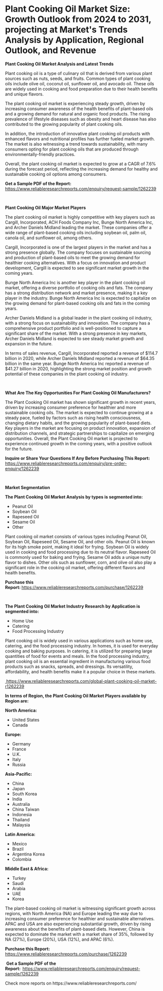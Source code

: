 <p><h1>Plant Cooking Oil Market Size: Growth Outlook from 2024 to 2031, projecting at Market's Trends Analysis by Application, Regional Outlook, and Revenue</h1></p><p><strong>Plant Cooking Oil Market Analysis and Latest Trends</strong></p>
<p><p>Plant cooking oil is a type of culinary oil that is derived from various plant sources such as nuts, seeds, and fruits. Common types of plant cooking oils include olive oil, coconut oil, sunflower oil, and avocado oil. These oils are widely used in cooking and food preparation due to their health benefits and unique flavors.</p><p>The plant cooking oil market is experiencing steady growth, driven by increasing consumer awareness of the health benefits of plant-based oils and a growing demand for natural and organic food products. The rising prevalence of lifestyle diseases such as obesity and heart disease has also contributed to the growing popularity of plant cooking oils.</p><p>In addition, the introduction of innovative plant cooking oil products with enhanced flavors and nutritional profiles has further fueled market growth. The market is also witnessing a trend towards sustainability, with many consumers opting for plant cooking oils that are produced through environmentally-friendly practices.</p><p>Overall, the plant cooking oil market is expected to grow at a CAGR of 7.6% during the forecast period, reflecting the increasing demand for healthy and sustainable cooking oil options among consumers.</p></p>
<p><strong>Get a Sample PDF of the Report:&nbsp;</strong> <a href="https://www.reliableresearchreports.com/enquiry/request-sample/1262239">https://www.reliableresearchreports.com/enquiry/request-sample/1262239</a></p>
<p>&nbsp;</p>
<p><strong>Plant Cooking Oil Major Market Players</strong></p>
<p><p>The plant cooking oil market is highly competitive with key players such as Cargill, Incorporated, ACH Foods Company Inc, Bunge North America Inc, and Archer Daniels Midland leading the market. These companies offer a wide range of plant-based cooking oils including soybean oil, palm oil, canola oil, and sunflower oil, among others. </p><p>Cargill, Incorporated is one of the largest players in the market and has a strong presence globally. The company focuses on sustainable sourcing and production of plant-based oils to meet the growing demand for healthier cooking alternatives. With a focus on innovation and product development, Cargill is expected to see significant market growth in the coming years.</p><p>Bunge North America Inc is another key player in the plant cooking oil market, offering a diverse portfolio of cooking oils and fats. The company has a strong distribution network and market presence, making it a key player in the industry. Bunge North America Inc is expected to capitalize on the growing demand for plant-based cooking oils and fats in the coming years.</p><p>Archer Daniels Midland is a global leader in the plant cooking oil industry, with a strong focus on sustainability and innovation. The company has a comprehensive product portfolio and is well-positioned to capture a significant share of the market. With a strong presence in key markets, Archer Daniels Midland is expected to see steady market growth and expansion in the future.</p><p>In terms of sales revenue, Cargill, Incorporated reported a revenue of $114.7 billion in 2020, while Archer Daniels Midland reported a revenue of $64.35 billion in the same year. Bunge North America Inc reported a revenue of $41.27 billion in 2020, highlighting the strong market position and growth potential of these companies in the plant cooking oil industry.</p></p>
<p>&nbsp;</p>
<p><strong>What Are The Key Opportunities For Plant Cooking Oil Manufacturers?</strong></p>
<p><p>The Plant Cooking Oil market has shown significant growth in recent years, driven by increasing consumer preference for healthier and more sustainable cooking oils. The market is expected to continue growing at a steady pace, fueled by factors such as rising health consciousness, changing dietary habits, and the growing popularity of plant-based diets. Key players in the market are focusing on product innovation, expansion of distribution channels, and strategic partnerships to capitalize on emerging opportunities. Overall, the Plant Cooking Oil market is projected to experience continued growth in the coming years, with a positive outlook for the future.</p></p>
<p><strong>Inquire or Share Your Questions If Any Before Purchasing This Report:</strong> <a href="https://www.reliableresearchreports.com/enquiry/pre-order-enquiry/1262239">https://www.reliableresearchreports.com/enquiry/pre-order-enquiry/1262239</a></p>
<p>&nbsp;</p>
<p><strong>Market Segmentation</strong></p>
<p><strong>The Plant Cooking Oil Market Analysis by types is segmented into:</strong></p>
<p><ul><li>Peanut Oil</li><li>Soybean Oil</li><li>Rapeseed Oil</li><li>Sesame Oil</li><li>Other</li></ul></p>
<p><p>Plant cooking oil market consists of various types including Peanut Oil, Soybean Oil, Rapeseed Oil, Sesame Oil, and other oils. Peanut Oil is known for its high smoke point, making it ideal for frying. Soybean Oil is widely used in cooking and food processing due to its neutral flavor. Rapeseed Oil is commonly used for baking and frying. Sesame Oil adds a unique nutty flavor to dishes. Other oils such as sunflower, corn, and olive oil also play a significant role in the cooking oil market, offering different flavors and health benefits.</p></p>
<p><strong>Purchase this Report:&nbsp;</strong><a href="https://www.reliableresearchreports.com/purchase/1262239">https://www.reliableresearchreports.com/purchase/1262239</a></p>
<p>&nbsp;</p>
<p><strong>The Plant Cooking Oil Market Industry Research by Application is segmented into:</strong></p>
<p><ul><li>Home Use</li><li>Catering</li><li>Food Processing Industry</li></ul></p>
<p><p>Plant cooking oil is widely used in various applications such as home use, catering, and the food processing industry. In homes, it is used for everyday cooking and baking purposes. In catering, it is utilized for preparing large quantities of food for events and meals. In the food processing industry, plant cooking oil is an essential ingredient in manufacturing various food products such as snacks, spreads, and dressings. Its versatility, affordability, and health benefits make it a popular choice in these markets.</p></p>
<p><a href="https://www.reliableresearchreports.com/global-plant-cooking-oil-market-r1262239">&nbsp;https://www.reliableresearchreports.com/global-plant-cooking-oil-market-r1262239</a></p>
<p><strong>In terms of Region, the Plant Cooking Oil Market Players available by Region are:</strong></p>
<p>
    <p> <strong> North America: </strong>
        <ul>
            <li>United States</li>
            <li>Canada</li>
        </ul>
        </p> 
    <p> <strong> Europe: </strong>
        <ul>
            <li>Germany</li>
            <li>France</li>
            <li>U.K.</li>
            <li>Italy</li>
            <li>Russia</li>
        </ul>
        </p> 
    <p> <strong> Asia-Pacific: </strong>
        <ul>
            <li>China</li>
            <li>Japan</li>
            <li>South Korea</li>
            <li>India</li>
            <li>Australia</li>
            <li>China Taiwan</li>
            <li>Indonesia</li>
            <li>Thailand</li>
            <li>Malaysia</li>
        </ul>
        </p> 
    <p> <strong> Latin America: </strong>
        <ul>
            <li>Mexico</li>
            <li>Brazil</li>
            <li>Argentina Korea</li>
            <li>Colombia</li>
        </ul>
        </p> 
    <p> <strong> Middle East & Africa: </strong>
        <ul>
            <li>Turkey</li>
            <li>Saudi</li>
            <li>Arabia</li>
            <li>UAE</li>
            <li>Korea</li>
        </ul>
    </p>
    </p>
<p><p>The plant-based cooking oil market is witnessing significant growth across regions, with North America (NA) and Europe leading the way due to increasing consumer preference for healthier and sustainable alternatives. APAC and USA are also experiencing substantial growth, driven by rising awareness about the benefits of plant-based diets. However, China is expected to dominate the market with a market share of 35%, followed by NA (27%), Europe (20%), USA (12%), and APAC (6%).</p></p>
<p><strong>Purchase this Report: </strong><a href="https://www.reliableresearchreports.com/purchase/1262239">https://www.reliableresearchreports.com/purchase/1262239</a></p>
<p>&nbsp;<strong>Get a Sample PDF of the Report:&nbsp;&nbsp;</strong><a href="https://www.reliableresearchreports.com/enquiry/request-sample/1262239">https://www.reliableresearchreports.com/enquiry/request-sample/1262239</a></p>
<p><strong></strong></p>
<p>Check more reports on https://www.reliableresearchreports.com/</p>